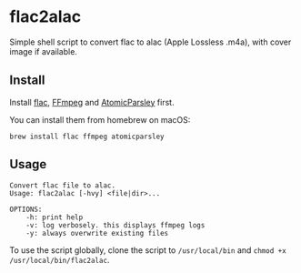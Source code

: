 flac2alac
=========

Simple shell script to convert flac to alac (Apple Lossless .m4a), with cover
image if available.

Install
-------

Install [flac](https://xiph.org/flac/), [FFmpeg](https://ffmpeg.org/) and
[AtomicParsley](https://github.com/wez/atomicparsley) first.

You can install them from homebrew on macOS:
```
brew install flac ffmpeg atomicparsley
```

Usage
-----

```
Convert flac file to alac.
Usage: flac2alac [-hvy] <file|dir>...

OPTIONS:
    -h: print help
    -v: log verbosely. this displays ffmpeg logs
    -y: always overwrite existing files
```

To use the script globally, clone the script to `/usr/local/bin` and
`chmod +x /usr/local/bin/flac2alac`.


